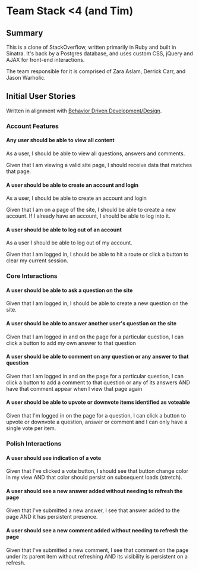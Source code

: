 # Team Stack <4 (and Tim)

## Summary
This is a clone of StackOverflow, written primarily in Ruby and built in Sinatra. It's back by a Postgres database, and uses custom CSS, jQuery and AJAX for front-end interactions.

The team responsible for it is comprised of Zara Aslam, Derrick Carr, and Jason Warholic.

## Initial User Stories
Written in alignment with [Behavior Driven Development/Design](https://medium.com/@jonatisokon/a-framework-for-user-stories-bc3dc323eca9#.x4z51sdo2).
### Account Features
#### Any user should be able to view all content
As a user, I should be able to view all questions, answers and comments.

Given that I am viewing a valid site page, I should receive data that matches that page.

#### A user should be able to create an account and login
As a user, I should be able to create an account and login

Given that I am on a page of the site, I should be able to create a new account. If I already have an account, I should be able to log into it.

#### A user should be able to log out of an account
As a user I should be able to log out of my account.

Given that I am logged in, I should be able to hit a route or click a button to clear my current session.

### Core Interactions
#### A user should be able to ask a question on the site
Given that I am logged in, I should be able to create a new question on the site.

#### A user should be able to answer another user's question on the site
Given that I am logged in and on the page for a particular question, I can click a button to add my own answer to that question

#### A user should be able to comment on any question or any answer to that question
Given that I am logged in and on the page for a particular question, I can click a button to add a comment to that question or any of its answers AND have that comment appear when I view that page again

#### A user should be able to upvote or downvote items identified as voteable
Given that I'm logged in on the page for a question, I can click a button to upvote or downvote a question, answer or comment and I can only have a single vote per item.

### Polish Interactions
#### A user should see indication of a vote
Given that I've clicked a vote button, I should see that button change color in my view AND that color should persist on subsequent loads (stretch).

#### A user should see a new answer added without needing to refresh the page
Given that I've submitted a new answer, I see that answer added to the page AND it has persistent presence.

#### A user should see a new comment added without needing to refresh the page
Given that I've submitted a new comment, I see that comment on the page under its parent item without refreshing
  AND its visibility is persistent on a refresh.
